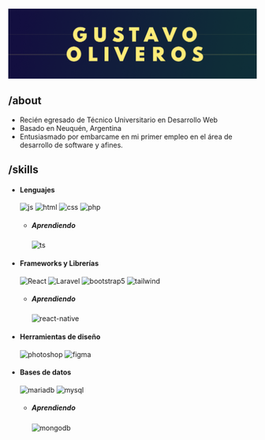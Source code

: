 <p align = center ><img src="https://github.com/GustavoOliveros/GustavoOliveros/blob/main/logo.png" alt="GUSTAVO OLIVEROS"> </p>

<div>

<h2> /about </h2>
  
- Recién egresado de Técnico Universitario en Desarrollo Web
- Basado en Neuquén, Argentina
- Entusiasmado por embarcame en mi primer empleo en el área de desarrollo de software y afines.
  
<h2> /skills </h2>
  
- <h4> Lenguajes </h4>
  <img src = "https://img.shields.io/badge/JavaScript-323330?style=for-the-badge&logo=javascript&logoColor=F7DF1E" alt = "js" />
  <img src = "https://img.shields.io/badge/HTML5-E34F26?style=for-the-badge&logo=html5&logoColor=white" alt = "html" />
  <img src = "https://img.shields.io/badge/CSS3-1572B6?style=for-the-badge&logo=css3&logoColor=white" alt = "css" />
    <img src = "https://img.shields.io/badge/PHP-0F4C78?style=for-the-badge&logo=php&logoColor=white" alt = "php" />
    
  
  - <h5> Aprendiendo </h5>
      <img src = "https://img.shields.io/badge/TypeScript-007ACC?style=for-the-badge&logo=typescript&logoColor=white" alt = "ts" />
  
- <h4> Frameworks y Librerías </h4>
    <img src = "https://img.shields.io/badge/React-17222A?style=for-the-badge&logo=react&logoColor=%2361DAFB" alt = "React" />
    <img src = "https://img.shields.io/badge/Laravel-E34F26?style=for-the-badge&logo=laravel&logoColor=white" alt = "Laravel" />
    <img src = "https://img.shields.io/badge/bootstrap-%23563D7C.svg?style=for-the-badge&logo=bootstrap&logoColor=white" alt = "bootstrap5" />
    <img src = "https://img.shields.io/badge/tailwind-3B9DE5?style=for-the-badge&logo=tailwindcss&logoColor=white" alt = "tailwind" />
    
    - <h5>Aprendiendo</h5>
       <img src = "https://img.shields.io/badge/react_native-%2320232a.svg?style=for-the-badge&logo=react&logoColor=%2361DAFB" alt = "react-native" />
         
- <h4> Herramientas de diseño </h4>
  <img src = "https://img.shields.io/badge/adobe%20photoshop-%2331A8FF.svg?style=for-the-badge&logo=adobe%20photoshop&logoColor=white" alt = "photoshop" />
  <img src = "https://img.shields.io/badge/figma-%23F24E1E.svg?style=for-the-badge&logo=figma&logoColor=white" alt = "figma" />

- <h4>Bases de datos</h4>
  <img src = "https://img.shields.io/badge/MariaDB-0F4C78?style=for-the-badge&logo=mariadb&logoColor=white" alt = "mariadb" />
  <img src = "https://img.shields.io/badge/MySQL-0F4C78?style=for-the-badge&logo=mysql&logoColor=white" alt = "mysql" />

    - <h5>Aprendiendo</h5>
       <img src = "https://img.shields.io/badge/MongoDB-2A9925?style=for-the-badge&logo=mongodb&logoColor=%2361DAFB" alt = "mongodb" />

</div>
